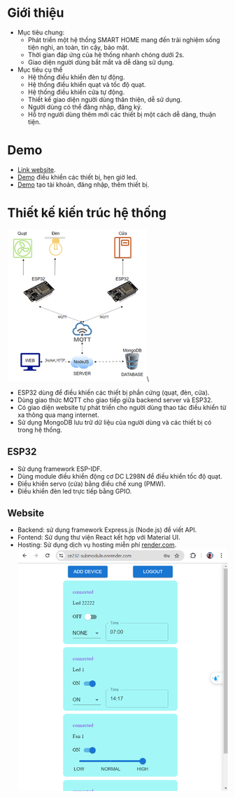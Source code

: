 # Giới thiệu
- Mục tiêu chung:
    - Phát triển một hệ thống SMART HOME mang đến trải nghiệm sống tiện nghi, an toàn, tin cậy, bảo mật.
    - Thời gian đáp ứng của hệ thống nhanh chóng dưới 2s.
    - Giao diện người dùng bắt mắt và dễ dàng sử dụng.
- Mục tiêu cụ thể
    - Hệ thống điều khiển đèn tự động.
    - Hệ thống điều khiển quạt và tốc độ quạt.
    - Hệ thống điều khiển cửa tự động.
    - Thiết kế giao diện người dùng thân thiện, dễ sử dụng.
    - Người dùng có thể đăng nhập, đăng ký.
    - Hỗ trợ người dùng thêm mới các thiết bị một cách dễ dàng, thuận tiện.
# Demo
- [Link website](https://ce232-submodule.onrender.com/login).
- [Demo](https://youtu.be/7z1hmoy8tpo) điều khiển các thiết bị, hẹn giờ led.
- [Demo](https://youtu.be/jzDClkvZomQ) tạo tài khoản, đăng nhập, thêm thiết bị.
# Thiết kế kiến trúc hệ thống
![](/images/kien_truc_he_thong.png)\
- ESP32 dùng để điều khiến các thiết bị phần cứng (quạt, đèn, cửa).
- Dùng giao thức MQTT cho giao tiếp giữa backend server và ESP32.
- Có giao diện website tự phát triển cho người dùng thao tác điều khiển từ xa thông qua mạng internet.
- Sử dụng MongoDB lưu trữ dữ liệu của người dùng và các thiết bị có trong hệ thống.
## ESP32
- Sử dụng framework ESP-IDF.
- Dùng module điều khiển động cơ DC L298N để điều khiển tốc độ quạt.
- Điều khiển servo (cửa) bằng điều chế xung (PMW).
- Điều khiển đèn led trực tiếp bằng GPIO.
## Website
- Backend: sử dụng framework Express.js (Node.js) để viết API.
- Fontend: Sử dụng thư viện React kết hợp với Material UI.
- Hosting: Sử dụng dịch vụ hosting miễn phí [render.com](https://render.com/).
![](/images/web.png)
